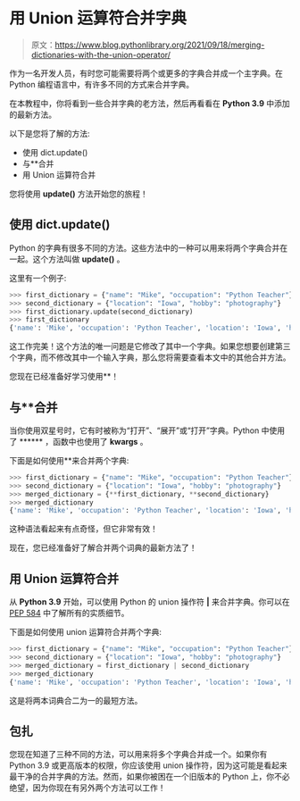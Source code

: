 # 用 Union 运算符合并字典

> 原文：<https://www.blog.pythonlibrary.org/2021/09/18/merging-dictionaries-with-the-union-operator/>

作为一名开发人员，有时您可能需要将两个或更多的字典合并成一个主字典。在 Python 编程语言中，有许多不同的方式来合并字典。

在本教程中，你将看到一些合并字典的老方法，然后再看看在 **Python 3.9** 中添加的最新方法。

以下是您将了解的方法:

*   使用 dict.update()
*   与**合并
*   用 Union 运算符合并

您将使用 **update()** 方法开始您的旅程！

## 使用 dict.update()

Python 的字典有很多不同的方法。这些方法中的一种可以用来将两个字典合并在一起。这个方法叫做 **update()** 。

这里有一个例子:

```py
>>> first_dictionary = {"name": "Mike", "occupation": "Python Teacher"}
>>> second_dictionary = {"location": "Iowa", "hobby": "photography"}
>>> first_dictionary.update(second_dictionary)
>>> first_dictionary
{'name': 'Mike', 'occupation': 'Python Teacher', 'location': 'Iowa', 'hobby': 'photography'}

```

这工作完美！这个方法的唯一问题是它修改了其中一个字典。如果您想要创建第三个字典，而不修改其中一个输入字典，那么您将需要查看本文中的其他合并方法。

您现在已经准备好学习使用**！

## 与**合并

当你使用双星号时，它有时被称为“打开”、“展开”或“打开”字典。Python 中使用了 ****** ，函数中也使用了 **kwargs** 。

下面是如何使用**来合并两个字典:

```py
>>> first_dictionary = {"name": "Mike", "occupation": "Python Teacher"}
>>> second_dictionary = {"location": "Iowa", "hobby": "photography"}
>>> merged_dictionary = {**first_dictionary, **second_dictionary}
>>> merged_dictionary
{'name': 'Mike', 'occupation': 'Python Teacher', 'location': 'Iowa', 'hobby': 'photography'}
```

这种语法看起来有点奇怪，但它非常有效！

现在，您已经准备好了解合并两个词典的最新方法了！

## 用 Union 运算符合并

从 **Python 3.9** 开始，可以使用 Python 的 union 操作符 **|** 来合并字典。你可以在 [PEP 584](https://www.python.org/dev/peps/pep-0584/) 中了解所有的实质细节。

下面是如何使用 union 运算符合并两个字典:

```py
>>> first_dictionary = {"name": "Mike", "occupation": "Python Teacher"} 
>>> second_dictionary = {"location": "Iowa", "hobby": "photography"}
>>> merged_dictionary = first_dictionary | second_dictionary
>>> merged_dictionary
{'name': 'Mike', 'occupation': 'Python Teacher', 'location': 'Iowa', 'hobby': 'photography'}
```

这是将两本词典合二为一的最短方法。

## 包扎

您现在知道了三种不同的方法，可以用来将多个字典合并成一个。如果你有 Python 3.9 或更高版本的权限，你应该使用 union 操作符，因为这可能是看起来最干净的合并字典的方法。然而，如果你被困在一个旧版本的 Python 上，你不必绝望，因为你现在有另外两个方法可以工作！